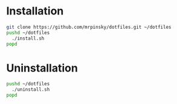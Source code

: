 # Installation

```sh
git clone https://github.com/mrpinsky/dotfiles.git ~/dotfiles
pushd ~/dotfiles
  ./install.sh
popd
```

# Uninstallation
```sh
pushd ~/dotfiles
  ./uninstall.sh
popd
```
